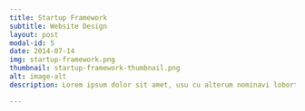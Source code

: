 ```yaml
---
title: Startup Framework
subtitle: Website Design
layout: post
modal-id: 5
date: 2014-07-14
img: startup-framework.png
thumbnail: startup-framework-thumbnail.png
alt: image-alt
description: Lorem ipsum dolor sit amet, usu cu alterum nominavi lobortis. At duo novum diceret. Tantas apeirian vix et, usu sanctus postulant inciderint ut, populo diceret necessitatibus in vim. Cu eum dicam feugiat noluisse.

---
```

